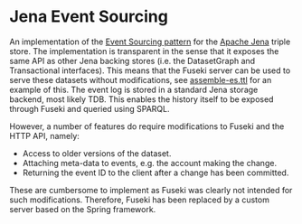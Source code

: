 Jena Event Sourcing
===================

An implementation of the [Event Sourcing pattern](http://martinfowler.com/eaaDev/EventSourcing.html) for the [Apache Jena](https://jena.apache.org/) triple store.
The implementation is transparent in the sense that it exposes the same API as other Jena backing stores (i.e. the DatasetGraph and Transactional interfaces).
This means that the Fuseki server can be used to serve these datasets without modifications, see [assemble-es.ttl](assemble-es.ttl) for an example of this.
The event log is stored in a standard Jena storage backend, most likely TDB.
This enables the history itself to be exposed through Fuseki and queried using SPARQL.

However, a number of features do require modifications to Fuseki and the HTTP API, namely:

 - Access to older versions of the dataset.
 - Attaching meta-data to events, e.g. the account making the change.
 - Returning the event ID to the client after a change has been committed.

These are cumbersome to implement as Fuseki was clearly not intended for such modifications.
Therefore, Fuseki has been replaced by a custom server based on the Spring framework.

